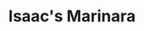 ---
layout: recipe
title: Isaac's Marinara
source: Isaac Mielke
category: Dinner
protein: vegetarian

ingredients: |
  - 3 tbsp olive oil
  - 3 cups chopped yellow onion (about 3 medium)
  - 1 tbsp sugar
  - 3 tbsp minced garlic (about 6 cloves)
  - 2 tsp salt
  - 2 tsp dried basil
  - 1 1/2 tsp dried oregano
  - 1 tsp dried thyme
  - 1 tsp freshly ground black pepper
  - 1/2 tsp fennel seeds, crushed
  - 2 tbsp balsamic vinegar
  - 2 cups low sodium vegetable or chicken broth
  - 3 (28-ounce) cans no-salt-added crushed tomatoes

instructions: |
  1. Heat oil in a large Dutch oven over medium heat. Add onion to pan; cook 4 minutes, stirring frequently.
  2. Add sugar and next 7 ingredients (through fennel seeds); cook 1 minute, stirring constantly.
  3. Stir in vinegar; cook 30 seconds.
  4. Add broth and tomatoes; bring to a simmer.
  5. Cook over low heat for 55 minutes or until sauce thickens, stirring occasionally.

notes: |
  - Study abroad to enjoy long meals and frequent fika!
---